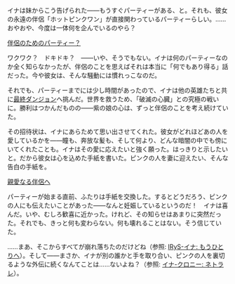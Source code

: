 <!-- title: ニノイナ -->
<!-- status: 生存 -->

イナは妹からこう告げられた――もうすぐパーティーがある、と。それも、彼女の永遠の伴侶「ホットピンクワン」が直接関わっているパーティーらしい。……おやおや、今度は一体何を企んでいるのやら？

[伴侶のためのパーティー？](#embed:https://www.youtube.com/live/Y_f17MHHHzc?t=276)

ワクワク？　ドキドキ？　――いや、そうでもない。イナは何のパーティーなのか全く知らなかったが、伴侶のことを思えばそれは本当に「何でもあり得る」話だった。今や彼女は、そんな騒動には慣れっこなのだ。

それでも、パーティーまでには少し時間があったので、イナは他の英雄たちと共に[最終ダンジョン](https://www.youtube.com/live/Y_f17MHHHzc?si=bGojR6ml6N4nD56H&t=3175)へ挑んだ。世界を救うため、「破滅の心臓」との究極の戦いに。勝利はつかんだものの――紫の娘の心は、ずっと伴侶のことを考え続けていた。

その招待状は、イナにあらためて思い出させてくれた。彼女がどれほどあの人を愛しているかを――瞳も、奔放な髪も、そして何より、どんな暗闇の中でも傍にいてくれたことも。イナはその愛に応えたいと強く願った。はっきりと示したいと。だから彼女は心を込めた手紙を書いた。ピンクの人を妻に迎えたい、そんな告白の手紙を。

[親愛なる伴侶へ](#embed:https://www.youtube.com/live/Y_f17MHHHzc?t=4487)

パーティーが始まる直前、ふたりは手紙を交換した。するとどうだろう、ピンクの人にも伝えたいことがあった――なんと妊娠しているというのだ！　イナは喜んだ。いや、むしろ歓喜に近かった。けれど、その知らせはあまりに突然だった。それでも、きっと何も変わらない。何も壊れることはない。そう信じていた。

……まあ、そこからすべてが崩れ落ちたのだけどね（参照: [IRyS-イナ: もうひとりへ](#edge:ina-irys)）。そして――まさか、イナが別の誰かと手を取り合い、ピンクの人を裏切るような外伝に続くなんてことは……ないよね？（参照: [イナ-クロニー: ネトラレ](#edge:kronii-ina)）。
